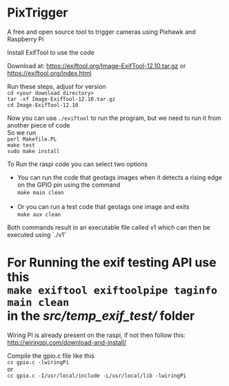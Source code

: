 # PixTrigger
A free and open source tool to trigger cameras using Pixhawk and Raspberry Pi


Install ExifTool to use the code

Download at: https://exiftool.org/Image-ExifTool-12.10.tar.gz
or
https://exiftool.org/index.html

Run these steps, adjust for version
<br>
`cd <your download directory>` <br>
`tar -xf Image-ExifTool-12.10.tar.gz` <br>
`cd Image-ExifTool-12.10` <br>

Now you can use `./exiftool` to run the program, but we need to run it from another piece of code <br>
So we run <br>
`perl Makefile.PL` <br>
`make test` <br>
`sudo make install`

To Run the raspi code you can select two options <br>
* You can run the code that geotags images when it detects a rising edge on the GPIO pin using the command <br>
  `make main clean` <br><br>
* Or you can run a test code that geotags one image and exits <br>
  `make aux clean`<br>
  
 Both commands result in an executable file called v1 which can then be executed using `./v1'

For Running the exif testing API use this <br>
`make exiftool exiftoolpipe taginfo main clean` <br>
in the *src/temp_exif_test/* folder
=======
Wiring PI is already present on the raspi, if not then follow this: http://wiringpi.com/download-and-install/

Compile the gpio.c file like this <br>
`cc gpio.c -lwiringPi` <br>
or <br>
`cc gpio.c -I/usr/local/include -L/usr/local/lib -lwiringPi`
